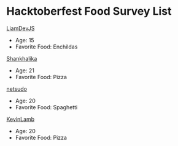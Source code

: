 # Hacktoberfest Food Survey List
[LiamDevJS](https://github.com/LiamDevJS)
- Age: 15
- Favorite Food: Enchildas

[Shankhalika](https://github.com/Shankhalika)
- Age: 21
- Favorite Food: Pizza

[netsudo](https://github.com/netsudo)
- Age: 20
- Favorite Food: Spaghetti

[KevinLamb](https://github.com/KevinLamb)
- Age: 20
- Favorite Food: Pizza
